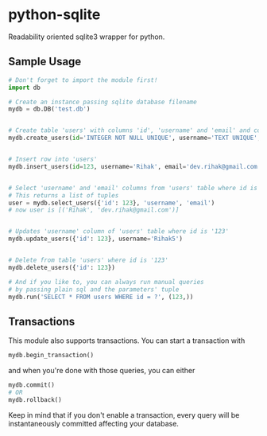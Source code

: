python-sqlite
=============
Readability oriented sqlite3 wrapper for python.

Sample Usage
------------
```python
# Don't forget to import the module first!
import db

# Create an instance passing sqlite database filename
mydb = db.DB('test.db')


# Create table 'users' with columns 'id', 'username' and 'email' and columns definition
mydb.create_users(id='INTEGER NOT NULL UNIQUE', username='TEXT UNIQUE', email='TEXT')


# Insert row into 'users'
mydb.insert_users(id=123, username='Rihak', email='dev.rihak@gmail.com')


# Select 'username' and 'email' columns from 'users' table where id is '123'
# This returns a list of tuples
user = mydb.select_users({'id': 123}, 'username', 'email')
# now user is [('Rihak', 'dev.rihak@gmail.com')]


# Updates 'username' column of 'users' table where id is '123'
mydb.update_users({'id': 123}, username='Rihak5')


# Delete from table 'users' where id is '123'
mydb.delete_users({'id': 123})

# And if you like to, you can always run manual queries
# by passing plain sql and the parameters' tuple
mydb.run('SELECT * FROM users WHERE id = ?', (123,))
```

Transactions
------------
This module also supports transactions. You can start a transaction with
```python
mydb.begin_transaction()
```
and when you're done with those queries, you can either
```python
mydb.commit()
# OR
mydb.rollback()
```
Keep in mind that if you don't enable a transaction, every query will be instantaneously committed affecting your database.